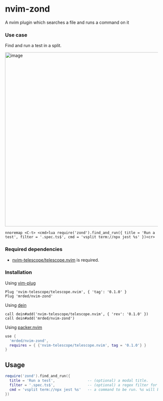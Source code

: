 # nvim-zond

A nvim plugin which searches a file and runs a command on it

### Use case
Find and run a test in a split.

<img width="574" alt="image" src="https://user-images.githubusercontent.com/347098/197293449-01b6ffb0-e41c-4152-bec6-64699476d13b.png">

```viml
nnoremap <C-t> <cmd>lua require('zond').find_and_run({ title = 'Run a test', filter = '.spec.ts$', cmd = 'vsplit term://npx jest %s' })<cr>
```

### Required dependencies

- [nvim-telescope/telescope.nvim](https://github.com/nvim-telescope/telescope.nvim) is required.

### Installation

Using [vim-plug](https://github.com/junegunn/vim-plug)

```viml
Plug 'nvim-telescope/telescope.nvim', { 'tag': '0.1.0' }
Plug 'mrded/nvim-zond'
```

Using [dein](https://github.com/Shougo/dein.vim)

```viml
call dein#add('nvim-telescope/telescope.nvim', { 'rev': '0.1.0' })
call dein#add('mrded/nvim-zond')
```
Using [packer.nvim](https://github.com/wbthomason/packer.nvim)

```lua
use {
  'mrded/nvim-zond',
  requires = { {'nvim-telescope/telescope.nvim', tag = '0.1.0'} }
}
```

## Usage

```lua
require('zond').find_and_run({
  title = 'Run a test',               -- (optional) a modal title.
  filter = '.spec.ts$',               -- (optional) a regex filter for the file search.
  cmd = 'vsplit term://npx jest %s'   -- a command to be run. %s will be replaced with a file path.
})
```
